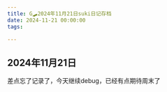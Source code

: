 ```yaml
---
title: G🛹2024年11月21日suki日记存档
date: 2024-11-21 00:00:00
tags:

---
```


## 2024年11月21日

差点忘了记录了，今天继续debug，已经有点期待周末了
